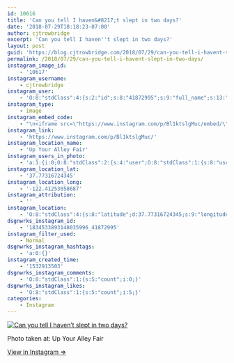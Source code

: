 ```yaml
---
id: 10616
title: 'Can you tell I haven&#8217;t slept in two days?'
date: '2018-07-29T18:18:23-07:00'
author: cjtrowbridge
excerpt: 'Can you tell I haven''t slept in two days?'
layout: post
guid: 'https://blog.cjtrowbridge.com/2018/07/29/can-you-tell-i-havent-slept-in-two-days/'
permalink: /2018/07/29/can-you-tell-i-havent-slept-in-two-days/
instagram_image_id:
    - '10617'
instagram_username:
    - cjtrowbridge
instagram_user:
    - 'O:8:"stdClass":4:{s:2:"id";s:8:"41872995";s:9:"full_name";s:13:"CJ Trowbridge";s:15:"profile_picture";s:141:"https://scontent.cdninstagram.com/vp/c93d7c6cca10c47382e1b61b6f66100c/5C07D31C/t51.2885-19/s150x150/13724650_1188772791164794_142557231_a.jpg";s:8:"username";s:12:"cjtrowbridge";}'
instagram_type:
    - image
instagram_embed_code:
    - "\n<iframe src=\"https://www.instagram.com/p/Bl1ktslgMuc/embed/\" width=\"612\" height=\"710\" frameborder=\"0\" scrolling=\"no\" allowtransparency=\"true\" class=\"insta-image-embed\"></iframe>\n"
instagram_link:
    - 'https://www.instagram.com/p/Bl1ktslgMuc/'
instagram_location_name:
    - 'Up Your Alley Fair'
instagram_users_in_photo:
    - 'a:1:{i:0;O:8:"stdClass":2:{s:4:"user";O:8:"stdClass":1:{s:8:"username";s:6:"jwhish";}s:8:"position";O:8:"stdClass":2:{s:1:"x";d:0.80833334;s:1:"y";d:0.7984054700000001;}}}'
instagram_location_lat:
    - '37.77316724345'
instagram_location_long:
    - '-122.41253058687'
instagram_attribution:
    - ''
instagram_location:
    - 'O:8:"stdClass":4:{s:8:"latitude";d:37.77316724345;s:9:"longitude";d:-122.41253058687;s:4:"name";s:18:"Up Your Alley Fair";s:2:"id";i:463111490686473;}'
dsgnwrks_instagram_id:
    - '1834533893148035996_41872995'
instagram_filter_used:
    - Normal
dsgnwrks_instagram_hashtags:
    - 'a:0:{}'
instagram_created_time:
    - '1532913503'
dsgnwrks_instagram_comments:
    - 'O:8:"stdClass":1:{s:5:"count";i:0;}'
dsgnwrks_instagram_likes:
    - 'O:8:"stdClass":1:{s:5:"count";i:5;}'
categories:
    - Instagram
---
```


[![Can you tell I haven’t slept in two days?](https://blog.cjtrowbridge.com/wp-content/uploads/2018/07/1532913503-1-1.jpg)](https://www.instagram.com/p/Bl1ktslgMuc/)

Photo taken at: Up Your Alley Fair

[View in Instagram ⇒](https://www.instagram.com/p/Bl1ktslgMuc/)